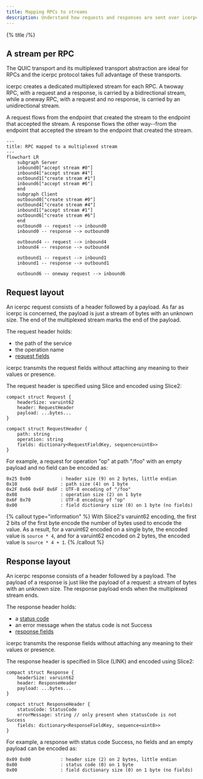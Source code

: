 ```yaml
---
title: Mapping RPCs to streams
description: Understand how requests and responses are sent over icerpc.
---
```


{% title /%}

## A stream per RPC

The QUIC transport and its multiplexed transport abstraction are ideal for RPCs and the icerpc protocol takes full
advantage of these transports.

icerpc creates a dedicated multiplexed stream for each RPC. A twoway RPC, with a request and a response, is carried by a
bidirectional stream, while a oneway RPC, with a request and no response, is carried by an unidirectional stream.

A request flows from the endpoint that created the stream to the endpoint that accepted the stream. A response flows the
other way--from the endpoint that accepted the stream to the endpoint that created the stream.

```mermaid
---
title: RPC mapped to a multiplexed stream
---
flowchart LR
    subgraph Server
    inbound0["accept stream #0"]
    inbound4["accept stream #4"]
    outbound1["create stream #1"]
    inbound6["accept stream #6"]
    end
    subgraph Client
    outbound0["create stream #0"]
    outbound4["create stream #4"]
    inbound1["accept stream #1"]
    outbound6["create stream #6"]
    end
    outbound0 -- request --> inbound0
    inbound0 -- response --> outbound0

    outbound4 -- request --> inbound4
    inbound4 -- response --> outbound4

    outbound1 -- request --> inbound1
    inbound1 -- response --> outbound1

    outbound6 -- oneway request --> inbound6
```

## Request layout

An icerpc request consists of a header followed by a payload. As far as icerpc is concerned, the payload is just a
stream of bytes with an unknown size. The end of the multiplexed stream marks the end of the payload.

The request header holds:
 - the path of the service
 - the operation name
 - [request fields](../invocation/outgoing-request#request-fields)

icerpc transmits the request fields without attaching any meaning to their values or presence.

The request header is specified using Slice and encoded using Slice2:

```slice
compact struct Request {
    headerSize: varuint62
    header: RequestHeader
    payload: ...bytes...
}

compact struct RequestHeader {
    path: string
    operation: string
    fields: dictionary<RequestFieldKey, sequence<uint8>>
}
```

For example, a request for operation "op" at path "/foo" with an empty payload and no field can be encoded as:
```
0x25 0x00           : header size (9) on 2 bytes, little endian
0x10                : path size (4) on 1 byte
0x2F 0x66 0x6F 0x6F : UTF-8 encoding of "/foo"
0x08                : operation size (2) on 1 byte
0x6F 0x70           : UTF-8 encoding of "op"
0x00                : field dictionary size (0) on 1 byte (no fields)
```

{% callout type="information" %}
With Slice2's varuint62 encoding, the first 2 bits of the first byte encode the number of bytes used to encode the
value. As a result, for a varuint62 encoded on a single byte, the encoded value is `source * 4`, and for a varuint62
encoded on 2 bytes, the encoded value is `source * 4 + 1`.
{% /callout %}

## Response layout

An icerpc response consists of a header followed by a payload. The payload of a response is just like the payload of a
request: a stream of bytes with an unknown size. The response payload ends when the multiplexed stream ends.

The response header holds:
 - a [status code](../invocation/incoming-response#status-code)
 - an error message when the status code is not Success
 - [response fields](../invocation/incoming-response#response-fields)

icerpc transmits the response fields without attaching any meaning to their values or presence.

The response header is specified in Slice (LINK) and encoded using Slice2:

```slice
compact struct Response {
    headerSize: varuint62
    header: ResponseHeader
    payload: ...bytes...
}

compact struct ResponseHeader {
    statusCode: StatusCode
    errorMessage: string // only present when statusCode is not Success
    fields: dictionary<ResponseFieldKey, sequence<uint8>>
}
```

For example, a response with status code Success, no fields and an empty payload can be encoded as:
```
0x09 0x00           : header size (2) on 2 bytes, little endian
0x00                : status code (0) on 1 byte
0x00                : field dictionary size (0) on 1 byte (no fields)
```
